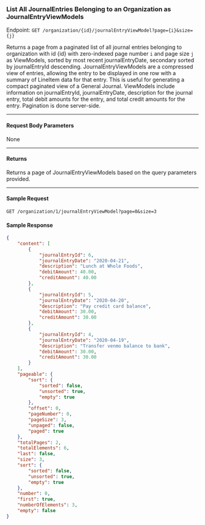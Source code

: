 ### List All JournalEntries Belonging to an Organization as JournalEntryViewModels
Endpoint: `GET /organization/{id}/journalEntryViewModel?page={i}&size={j}`

Returns a page from a paginated list of all journal entries belonging to organization with id {id} with zero-indexed page number  `i` and page size `j` as ViewModels, sorted by most recent journalEntryDate, secondary sorted by journalEntryId descending. JournalEntryViewModels are a compressed view of entries, allowing the entry to be displayed in one row with a summary of LineItem data for that entry. This is useful for generating a compact paginated view of a General Journal. ViewModels include information on journalEntryId, journalEntryDate, description for the journal entry, total debit amounts for the entry, and total credit amounts for the entry. Pagination is done server-side.
___

#### Request Body Parameters
None
___
#### Returns
Returns a page of JournalEntryViewModels based on the query parameters provided.
___

#### Sample Request
`GET /organization/1/journalEntryViewModel?page=0&size=3`
<br />

#### Sample Response
```json 
{
    "content": [
        {
            "journalEntryId": 6,
            "journalEntryDate": "2020-04-21",
            "description": "Lunch at Whole Foods",
            "debitAmount": 40.00,
            "creditAmount": 40.00
        },
        {
            "journalEntryId": 5,
            "journalEntryDate": "2020-04-20",
            "description": "Pay credit card balance",
            "debitAmount": 30.00,
            "creditAmount": 30.00
        },
        {
            "journalEntryId": 4,
            "journalEntryDate": "2020-04-19",
            "description": "Transfer venmo balance to bank",
            "debitAmount": 30.00,
            "creditAmount": 30.00
        }
    ],
    "pageable": {
        "sort": {
            "sorted": false,
            "unsorted": true,
            "empty": true
        },
        "offset": 0,
        "pageNumber": 0,
        "pageSize": 3,
        "unpaged": false,
        "paged": true
    },
    "totalPages": 2,
    "totalElements": 6,
    "last": false,
    "size": 3,
    "sort": {
        "sorted": false,
        "unsorted": true,
        "empty": true
    },
    "number": 0,
    "first": true,
    "numberOfElements": 3,
    "empty": false
}
```

